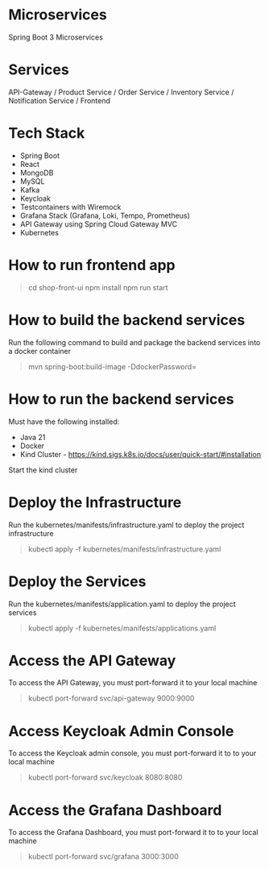 # Microservices
Spring Boot 3 Microservices

# Services
API-Gateway / Product Service / Order Service / Inventory Service / Notification Service / Frontend

# Tech Stack
- Spring Boot
- React
- MongoDB
- MySQL
- Kafka
- Keycloak
- Testcontainers with Wiremock
- Grafana Stack (Grafana, Loki, Tempo, Prometheus)
- API Gateway using Spring Cloud Gateway MVC
- Kubernetes

# How to run frontend app
> cd shop-front-ui
> npm install
> npm run start

# How to build the backend services
Run the following command to build and package the backend services into a docker container
> mvn spring-boot:build-image -DdockerPassword=<docker-account-password>

# How to run the backend services
Must have the following installed:
- Java 21
- Docker
- Kind Cluster - https://kind.sigs.k8s.io/docs/user/quick-start/#installation

Start the kind cluster

# Deploy the Infrastructure
Run the kubernetes/manifests/infrastructure.yaml to deploy the project infrastructure
> kubectl apply -f kubernetes/manifests/infrastructure.yaml

# Deploy the Services
Run the kubernetes/manifests/application.yaml to deploy the project services
> kubectl apply -f kubernetes/manifests/applications.yaml

# Access the API Gateway
To access the API Gateway, you must port-forward it to your local machine
> kubectl port-forward svc/api-gateway 9000:9000

# Access Keycloak Admin Console
To access the Keycloak admin console, you must port-forward it to to your local machine
> kubectl port-forward svc/keycloak 8080:8080

# Access the Grafana Dashboard
To access the Grafana Dashboard, you must port-forward it to to your local machine
> kubectl port-forward svc/grafana 3000:3000





